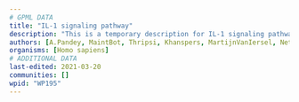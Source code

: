 ```yaml
---
# GPML DATA
title: "IL-1 signaling pathway"
description: "This is a temporary description for IL-1 signaling pathway"
authors: [A.Pandey, MaintBot, Thripsi, Khanspers, MartijnVanIersel, NetPath, Christine Chichester, Joppe014, Zari, Mkutmon, L Dupuis, Egonw]
organisms: [Homo sapiens]
# ADDITIONAL DATA
last-edited: 2021-03-20
communities: []
wpid: "WP195"
---
```

